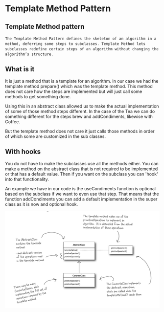 # Template Method Pattern

## Template Method pattern

`The Template Method Pattern defines the skeleton of an algorithm in a method, deferring some steps to subclasses. Template Method lets subclasses redefine certain steps of an algorithm without changing the algorithm’s structure.`

## What is it

It is just a method that is a template for an algorithm. In our case we had the template method prepare\(\) which was the template method. This method does not care how the steps are implemented but will just call some methods to get something done.

Using this in an abstract class allowed us to make the actual implementation of some of those method steps different. In the case of the Tea we can do something different for the steps brew and addCondiments, likewise with Coffee.

But the template method does not care it just calls those methods in order of which some are customized in the sub classes.

## With hooks

You do not have to make the subclasses use all the methods either. You can make a method on the abstract class that is not required to be implemented or that has a default value. Then if you want on the subclass you can 'hook' into that functionality.

An example we have in our code is the useCondiments function is optional based on the subclass if we want to even use that step. That means that the function addCondiments you can add a default implementation in the super class as it is now and optional hook.

![](.gitbook/assets/templatemethodclassdiagram.png)

